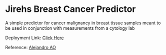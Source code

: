 # Jirehs Breast Cancer Predictor
A simple predictor for cancer malignancy in breast tissue samples meant to be used in conjunction with measurements from a cytology lab

Deployment Link: [Click Here](https://flymetothesun-jirehs-breast-cancer-predictor-appmain-wbz36v.streamlit.app)

Reference: [Alejandro AO](https://github.com/alejandro-ao)
